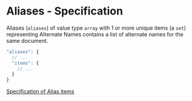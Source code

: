 # Aliases - Specification

Aliases (`aliases`) of value type `array` with 1 or more unique items (a `set`) representing Alternate Names contains a
list of alternate names for the same document.

```javascript
"aliases": {
  // ...
  "items": {
    // ...
  }
}
```

[Specification of Alias items](aliases/alias-spec.en.md)

